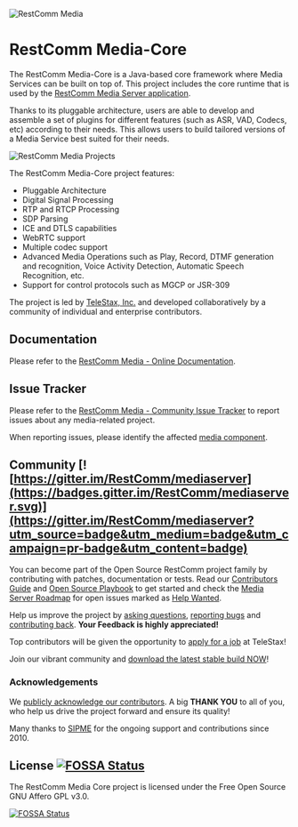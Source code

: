 ![RestComm Media](https://github.com/RestComm/media-core/blob/master/logo.png)

# RestComm Media-Core

The RestComm Media-Core is a Java-based core framework where Media Services can be built on top of.
This project includes the core runtime that is used by the [RestComm Media Server application](https://github.com/RestComm/media-server-standalone).

Thanks to its pluggable architecture, users are able to develop and assemble a set of plugins for different features (such as ASR, VAD, Codecs, etc) according to their needs.
This allows users to build tailored versions of a Media Service best suited for their needs.

![RestComm Media Projects](http://www.plantuml.com/plantuml/png/TL1B2iCW4Drx2ib-2j5j5hdADDeY-0bgUlvEJB6YPEFuvdtWpPeondmuosYO5swPJquhWx25g2UEYP-VWNq6LqYQ0vTq_EW8bEmLsk2lc3yS3BiztiR3N7GNcEz4eX69Ev5iH9Anim5V06fsjn3zedeUfU3FHh35eiEoOaPFIMiwhzehElCN)


The RestComm Media-Core project features:
* Pluggable Architecture
* Digital Signal Processing
* RTP and RTCP Processing
* SDP Parsing
* ICE and DTLS capabilities
* WebRTC support
* Multiple codec support
* Advanced Media Operations such as Play, Record, DTMF generation and recognition, Voice Activity Detection, Automatic Speech Recognition, etc.
* Support for control protocols such as MGCP or JSR-309

The project is led by [TeleStax, Inc.](http://www.telestax.com) and developed collaboratively by a community of individual and enterprise contributors.

## Documentation

Please refer to the [RestComm Media - Online Documentation](http://documentation.telestax.com/core/media_server/Media_Server_User_Guide.html).

## Issue Tracker

Please refer to the [RestComm Media - Community Issue Tracker](https://telestax.atlassian.net/projects/RMS/issues) to report issues about any media-related project.

When reporting issues, please identify the affected [media component](https://telestax.atlassian.net/projects/RMS?selectedItem=com.atlassian.jira.jira-projects-plugin:components-page).

## Community [![https://gitter.im/RestComm/mediaserver](https://badges.gitter.im/RestComm/mediaserver.svg)](https://gitter.im/RestComm/mediaserver?utm_source=badge&utm_medium=badge&utm_campaign=pr-badge&utm_content=badge)

You can become part of the Open Source RestComm project family by contributing with patches, documentation or tests. Read our [Contributors Guide](https://github.com/RestComm/restcomm/wiki/Contribute-to-RestComm) and [Open Source Playbook](https://telestax.com/wp-content/uploads/2016/04/TeleStaxOpenSourcePlaybook.pdf) to get started and check the [Media Server Roadmap](https://github.com/RestComm/mediaserver/milestones) for open issues marked as [Help Wanted](https://github.com/RestComm/mediaserver/issues?q=is%3Aissue+is%3Aopen+label%3Ahelp-wanted).

Help us improve the project by [asking questions](https://groups.google.com/forum/#!forum/restcomm), [reporting bugs](https://telestax.atlassian.net/projects/RMS/issues) and [contributing back](https://github.com/RestComm/media-core/pulls).
**Your Feedback is highly appreciated!**

Top contributors will be given the opportunity to [apply for a job](https://telestax.com/jobs/) at TeleStax!

Join our vibrant community and [download the latest stable build NOW](https://www.restcomm.com/downloads/)!

### Acknowledgements

We [publicly acknowledge our contributors]((http://www.telestax.com/opensource/acknowledgments/)). A big **THANK YOU** to all of you, who help us drive the project forward and ensure its quality!

Many thanks to [SIPME](https://www.sipme.me/) for the ongoing support and contributions since 2010.

## License [![FOSSA Status](https://app.fossa.io/api/projects/git%2Bhttps%3A%2F%2Fgithub.com%2FRestComm%2Fmediaserver.svg?type=shield)](https://app.fossa.io/projects/git%2Bhttps%3A%2F%2Fgithub.com%2FRestComm%2Fmediaserver?ref=badge_shield)

The RestComm Media Core project is licensed under the Free Open Source GNU Affero GPL v3.0.

[![FOSSA Status](https://app.fossa.io/api/projects/git%2Bhttps%3A%2F%2Fgithub.com%2FRestComm%2Fmediaserver.svg?type=large)](https://app.fossa.io/projects/git%2Bhttps%3A%2F%2Fgithub.com%2FRestComm%2Fmediaserver?ref=badge_large)

